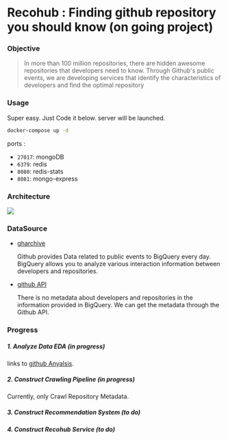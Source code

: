 # Recohub : Finding github repository you should know (on going project)

### Objective

> In more than 100 million repositories, there are hidden awesome repositories that developers need to know. Through Github's public events, we are developing services that identify the characteristics of developers and find the optimal repository

### Usage
Super easy. Just Code it below. server will be launched.

````bash
docker-compose up -d
````

ports : 
* `27017`: mongoDB
* `6379`: redis
* `8080`: redis-stats
* `8081`: mongo-express

### Architecture

![](https://imgur.com/fuarWwN.png)


### DataSource 

* [gharchive](https://www.gharchive.org/)
    
    Github provides Data related to public events to BigQuery every day. BigQuery allows you to analyze various interaction information between developers and repositories. 

* [github API](https://docs.github.com/en/graphql)
 
   There is no metadata about developers and repositories in the information provided in BigQuery. We can get the metadata through the Github API. 
    

### Progress

##### 1. Analyze Data EDA (in progress)

   links to [github Anyalsis](https://github.com/vienna-project/github-analysis).

##### 2. Construct Crawling Pipeline (in progress)

   Currently, only Crawl Repository Metadata.

##### 3. Construct Recommendation System (to do)



##### 4. Construct Recohub Service (to do)